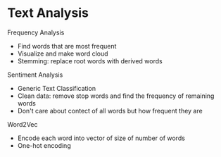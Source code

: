 # Text Analysis
Frequency Analysis
- Find words that are most frequent
- Visualize and make word cloud
- Stemming: replace root words with derived words

Sentiment Analysis
- Generic Text Classification
- Clean data: remove stop words and find the frequency of remaining words
- Don't care about contect of all words but how frequent they are

Word2Vec
- Encode each word into vector of size of number of words
- One-hot encoding
